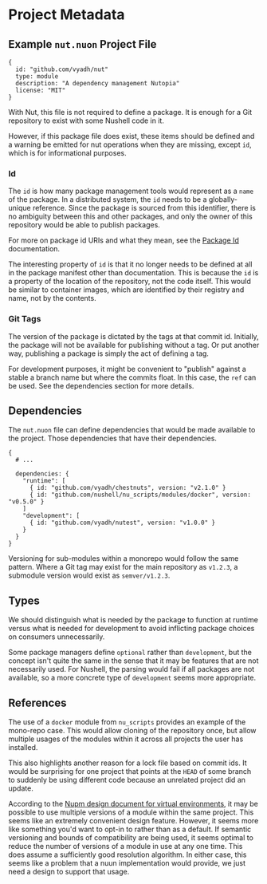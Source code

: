 # Project Metadata

## Example `nut.nuon` Project File

```nushell
{
  id: "github.com/vyadh/nut"
  type: module
  description: "A dependency management Nutopia"
  license: "MIT"
}
```

With Nut, this file is not required to define a package. It is enough for a Git repository to exist with some Nushell code in it.

However, if this package file does exist, these items should be defined and a warning be emitted for nut operations when they are missing, except `id`, which is for informational purposes.

### Id

The `id` is how many package management tools would represent as a `name` of the package. In a distributed system, the `id` needs to be a globally-unique reference. Since the package is sourced from this identifier, there is no ambiguity between this and other packages, and only the owner of this repository would be able to publish packages.

For more on package id URIs and what they mean, see the [Package Id](package-id.md) documentation.

The interesting property of `id` is that it no longer needs to be defined at all in the package manifest other than documentation. This is because the `id` is a property of the location of the repository, not the code itself. This would be similar to container images, which are identified by their registry and name, not by the contents.


### Git Tags

The version of the package is dictated by the tags at that commit id. Initially, the package will not be available for publishing without a tag. Or put another way, publishing a package is simply the act of defining a tag.

For development purposes, it might be convenient to "publish" against a stable a branch name but where the commits float. In this case, the `ref` can be used. See the dependencies section for more details.


## Dependencies

The `nut.nuon` file can define dependencies that would be made available to the project. Those dependencies that have their dependencies.

```nushell
{
  # ...
  
  dependencies: {
    "runtime": [
      { id: "github.com/vyadh/chestnuts", version: "v2.1.0" }
      { id: "github.com/nushell/nu_scripts/modules/docker", version: "v0.5.0" }
    ]
    "development": [
      { id: "github.com/vyadh/nutest", version: "v1.0.0" }
    }
  }
}
```

Versioning for sub-modules within a monorepo would follow the same pattern. Where a Git tag may exist for the main repository as `v1.2.3`, a submodule version would exist as `semver/v1.2.3`.


## Types

We should distinguish what is needed by the package to function at runtime versus what is needed for development to avoid inflicting package choices on consumers unnecessarily.

Some package managers define `optional` rather than `development`, but the concept isn't quite the same in the sense that it may be features that are not necessarily used. For Nushell, the parsing would fail if all packages are not available, so a more concrete type of `development` seems more appropriate.

## References

The use of a `docker` module from `nu_scripts` provides an example of the mono-repo case. This would allow cloning of the repository once, but allow multiple usages of the modules within it across all projects the user has installed.

This also highlights another reason for a lock file based on commit ids. It would be surprising for one project that points at the `HEAD` of some branch to suddenly be using different code because an unrelated project did an update.

According to the [Nupm design document for virtual environments](https://github.com/nushell/nupm/blob/main/docs/design/README.md#separate-virtual-environments-toc), it may be possible to use multiple versions of a module within the same project. This seems like an extremely convenient design feature. However, it seems more like something you'd want to opt-in to rather than as a default. If semantic versioning and bounds of compatibility are being used, it seems optimal to reduce the number of versions of a module in use at any one time. This does assume a sufficiently good resolution algorithm. In either case, this seems like a problem that a nuun implementation would provide, we just need a design to support that usage.
